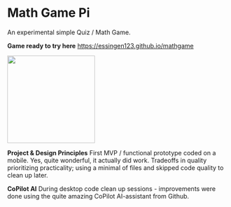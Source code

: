# Math Game Pi
An experimental simple Quiz / Math Game. 

**Game ready to try here**
https://essingen123.github.io/mathgame

<img src="https://user-images.githubusercontent.com/20803840/151665677-3da049d3-4c5d-4935-b8e2-8b85fb4a1cd8.png" width="200" />

**Project & Design Principles**
First MVP / functional prototype coded on a mobile. Yes, quite
wonderful, it actually did work. 
 Tradeoffs in quality prioritizing practicality; using a minimal of files
 and skipped code quality to clean up later.  

**CoPilot AI** 
During desktop code clean up sessions - improvements were done using 
the quite amazing CoPilot AI-assistant from Github. 




